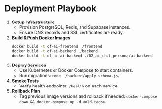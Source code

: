 # Deployment Playbook

1. **Setup Infrastructure**
   - Provision PostgreSQL, Redis, and Supabase instances.
   - Ensure DNS records and SSL certificates are ready.
2. **Build & Push Docker Images**
   ```bash
   docker build -t of-ai-frontend ./frontend
   docker build -t of-ai-backend ./backend
   docker build -t of-ai-ai-backend ./02_ai_chat_persona/ai-backend
   ```
3. **Deploy Services**
   - Use Kubernetes or Docker Compose to start containers.
   - Run migrations: `node ./backend/apply-schema.js`.
4. **Smoke Tests**
   - Verify health endpoints: `/health` on each service.
5. **Rollback Plan**
   - Tag previous image versions and rollback if needed: `docker-compose down && docker-compose up -d <old-tags>`.
